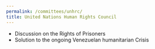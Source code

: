 ```yaml
---
permalink: /committees/unhrc/
title: United Nations Human Rights Council
---
```

- Discussion on the Rights of Prisoners
- Solution to the ongoing Venezuelan humanitarian Crisis